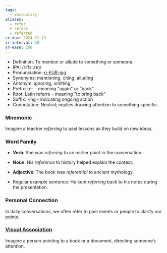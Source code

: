 ```yaml
---
tags:
  - Vocabulary
aliases:
  - refer
  - refers
  - referred
sr-due: 2024-12-13
sr-interval: 19
sr-ease: 250
---
```


- Definition: To mention or allude to something or someone.
- IPA: /rɪˈfɜː.rɪŋ/
- Pronunciation: [ri-FUR-ing](https://www.google.com/search?q=how+to+pronounce+referring)
- Synonyms: mentioning, citing, alluding
- Antonym: ignoring, omitting
- Prefix: re- - meaning "again" or "back"
- Root: Latin referre - meaning "to bring back"
- Suffix: -ing - indicating ongoing action
- Connotation: Neutral; implies drawing attention to something specific.

### Mnemonic

Imagine a teacher *referring* to past lessons as they build on new ideas.

### Word Family

- **Verb**: She was *referring* to an earlier point in the conversation.
- **Noun**: His *reference* to history helped explain the context.
- **Adjective**: The book was *referential* to ancient mythology.

- Regular example sentence: He kept *referring* back to his notes during the presentation.

### Personal Connection

In daily conversations, we often refer to past events or people to clarify our points.

### [Visual Association](https://www.google.com/search?tbm=isch&q=referring)

Imagine a person pointing to a book or a document, directing someone’s attention.
